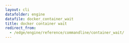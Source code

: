 ```yaml
---
layout: cli
datafolder: engine
datafile: docker_container_wait
title: docker container wait
redirect_from:
  - /edge/engine/reference/commandline/container_wait/
---
```

